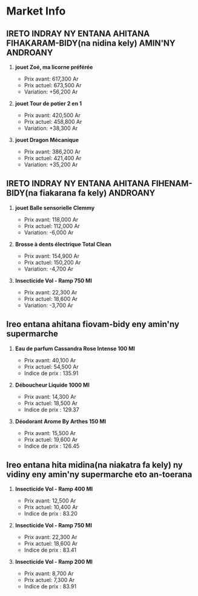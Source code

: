 # Market Info

## IRETO INDRAY NY ENTANA AHITANA FIHAKARAM-BIDY(na nidina kely) AMIN'NY ANDROANY

1. **jouet Zoé, ma licorne préférée**
   - Prix avant: 617,300 Ar
   - Prix actuel: 673,500 Ar
   - Variation: +56,200 Ar

2. **jouet Tour de potier 2 en 1**
   - Prix avant: 420,500 Ar
   - Prix actuel: 458,800 Ar
   - Variation: +38,300 Ar

3. **jouet Dragon Mécanique**
   - Prix avant: 386,200 Ar
   - Prix actuel: 421,400 Ar
   - Variation: +35,200 Ar

## IRETO INDRAY NY ENTANA AHITANA FIHENAM-BIDY(na fiakarana fa kely) ANDROANY

1. **jouet Balle sensorielle Clemmy**
   - Prix avant: 118,000 Ar
   - Prix actuel: 112,000 Ar
   - Variation: -6,000 Ar

2. **Brosse à dents électrique Total Clean**
   - Prix avant: 154,900 Ar
   - Prix actuel: 150,200 Ar
   - Variation: -4,700 Ar

3. **Insecticide Vol - Ramp 750 Ml**
   - Prix avant: 22,300 Ar
   - Prix actuel: 18,600 Ar
   - Variation: -3,700 Ar

## Ireo entana ahitana fiovam-bidy eny amin'ny supermarche

1. **Eau de parfum Cassandra Rose Intense 100 Ml**
   - Prix avant: 40,100 Ar
   - Prix actuel: 54,500 Ar
   - Indice de prix : 135.91

2. **Déboucheur Liquide 1000 Ml**
   - Prix avant: 14,300 Ar
   - Prix actuel: 18,500 Ar
   - Indice de prix : 129.37

3. **Déodorant Arome By Arthes 150 Ml**
   - Prix avant: 15,500 Ar
   - Prix actuel: 19,600 Ar
   - Indice de prix : 126.45

## Ireo entana hita midina(na niakatra fa kely) ny vidiny eny amin'ny supermarche eto an-toerana

1. **Insecticide Vol - Ramp 400 Ml**
   - Prix avant: 12,500 Ar
   - Prix actuel: 10,400 Ar
   - Indice de prix : 83.20

2. **Insecticide Vol - Ramp 750 Ml**
   - Prix avant: 22,300 Ar
   - Prix actuel: 18,600 Ar
   - Indice de prix : 83.41

3. **Insecticide Vol - Ramp 200 Ml**
   - Prix avant: 8,700 Ar
   - Prix actuel: 7,300 Ar
   - Indice de prix : 83.91

